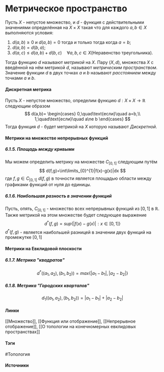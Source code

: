 # Метрическое пространство
Пусть $X$ - непустое множество, и $d$ - функция с действительными значениями определённая на $X\times X$ такая что для каждого $a,b\in X$ выполняются условия:
1. $d(a,b)\ge0$ и $d(a,b)=0$ тогда и только тогда когда $a=b$;
2. $d(a,b)=d(b,a)$;
3. $d(a,c)\le d(a,b)+d(b,c)\quad\forall a,b,c\in X$(Неравенство треугольника).

Тогда функцию $d$ называют *метрикой* на $X$. Пару $(X,d)$, множества $X$ с введённой на нём метрикой $d$, называют *метрическим пространством*. Значение функции $d$ в двух точках $a$ и $b$ называют *расстоянием* между точками $a$ и $b$.

#### Дискретная метрика
Пусть $X$ - непустое множество, определим функцию $d:X\times X\to\mathbb{R}$ следующим образом
$$
d(a,b)=
\begin{cases}
0,\quad\text{если}\quad a=b,\\
1,\quad\text{если}\quad a\ne b
\end{cases}
$$
Тогда функция $d$ - будет метрикой на $X$ которую называют *Дискретной*. 

#### Метрики на множестве непрерывных функций
##### 6.1.5. Площадь между кривыми
Мы можем определить метрику на множестве $C_{[0,1]}$ следующим путём
$$
d(f,g)=\int\limits_{0}^{1}|f(x)-g(x)|dx
$$
где $f,g\in C_{[0,1]}$
$d(f,g)$ в точности является площадью области между графиками функций от нуля до единицы.
##### 6.1.6. Наибольшая разность в значении функций
Пусть, опять, $C_{[0,1]}$ - множество всех непрерывных функций из $[0,1]$ в $\mathbb{R}$. Также метрикой на этом множестве будет следующее выражение
$$
d^{*}(f,g)=sup\{|f(x)-g(x)|:x\in[0,1]\}
$$
$d^{*}(f,g)$ - является наибольшей разницей в значении двух функций на промежутке $[0,1]$
#### Метрики на Евклидовой плоскости
##### 6.1.7. Метрика "квадратов"
$$
d^{*}((a_{1},a_{2}),(b_{1},b_{2}))=max\{|a_{1}-b_{1}|,|a_{2}-b_{2}|\}
$$
##### 6.1.8. Метрика "Городских кварталов"
$$
d_{1}((a_{1},a_{2}),(b_{1},b_{2}))=|a_{1}-b_{1}|+|a_{2}-b_{2}|
$$
#### Линки
 [[Множество]],
 [[Функция или отображение]],
 [[Непрерывное отображение]],
 [[О топологии на конечномерных евклидовых пространствах]]
#### Тэги
 #Топология 
#### Источники
 	